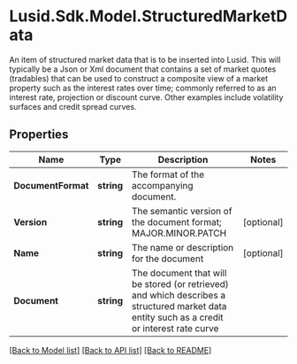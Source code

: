 # Lusid.Sdk.Model.StructuredMarketData
An item of structured market data that is to be inserted into Lusid. This will typically be a Json or Xml document that  contains a set of market quotes (tradables) that can be used to construct a composite view of a market property such as the  interest rates over time; commonly referred to as an interest rate, projection or discount curve. Other examples include  volatility surfaces and credit spread curves.

## Properties

Name | Type | Description | Notes
------------ | ------------- | ------------- | -------------
**DocumentFormat** | **string** | The format of the accompanying document. | 
**Version** | **string** | The semantic version of the document format; MAJOR.MINOR.PATCH | [optional] 
**Name** | **string** | The name or description for the document | [optional] 
**Document** | **string** | The document that will be stored (or retrieved) and which describes a structured market data entity such as a credit or interest rate curve | 

[[Back to Model list]](../README.md#documentation-for-models) [[Back to API list]](../README.md#documentation-for-api-endpoints) [[Back to README]](../README.md)

